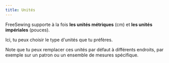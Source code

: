 ```yaml
---
title: Unités
---
```


FreeSewing supporte à la fois **les unités métriques** (cm) et **les unités impériales** (pouces).

Ici, tu peux choisir le type d'unités que tu préfères.

Note que tu peux remplacer ces unités par défaut à différents endroits, par exemple sur un patron ou un ensemble de mesures spécifique.


